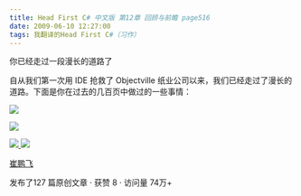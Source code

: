 ```yaml
---
title: Head First C# 中文版 第12章 回顾与前瞻 page516
date: 2009-06-10 12:27:00
tags: 我翻译的Head First C#（习作）
---
```

你已经走过一段漫长的道路了

  

自从我们第一次用  IDE  抢救了  Objectville  纸业公司以来，我们已经走过了漫长的道路。下面是你在过去的几百页中做过的一些事情：

  

![](https://p-blog.csdn.net/images/p_blog_csdn_net/cuipengfei1/EntryImages/20090610/2009-06-10_12-13-25.jpg)

![](https://p-blog.csdn.net/images/p_blog_csdn_net/cuipengfei1/EntryImages/20090610/2009-06-10_12-19-29.jpg)



[ ![](https://profile.csdnimg.cn/5/2/5/3_cuipengfei1)
![](https://g.csdnimg.cn/static/user-reg-year/1x/11.png)
](https://blog.csdn.net/cuipengfei1)

[ 崔鹏飞 ](https://blog.csdn.net/cuipengfei1)

发布了127 篇原创文章  ·  获赞 8  ·  访问量 74万+

